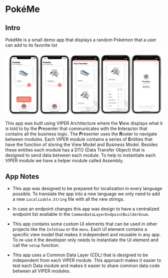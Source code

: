 # PokéMe

## Intro
PokéMe is a small demo app that displays a random Pokémon that a user can add to its favorite list

![App](./documentationImages/6.png)

This app was built using VIPER Architecture where the **V**iew displays what it is told to by the **P**resenter that communicates with the **I**nteractor that contains all the business logic.
The **P**resenter uses the **R**outer to navigate between modules. 
Each VIPER module contains a series of **E**ntities that have the function of storing the View Model and  Business Model. Besides these entities each module has a DTO (Data Transfer Object) that is designed to send data between each module.
To help to instantiate each VIPER module we have a helper module called Assembly.

## App Notes 
- This app was designed to be prepared for localization in every language possible. To translate the app into a new language we only need to add a new `Localizable.String` file with all the new strings.

- In case an endpoint changes this app was design to have a centralized endpoint list avaliable in the `CommonDataLayerEndpointBuilderEnum`.

- This app contains some custom UI elements that can be used in other projects like the `InfoView` or the `menu`. Each UI element contains a specific view model that makes it independent and reusable in any app. To re-use it the developer only needs to instantiate the UI element and call the `setup` function. 

- This app uses a Common Data Layer (CDL) that is designed to be independent from each VIPER module. This approach makes it easier to test each Data module and makes it easier to share common data code between all VIPER modules.

